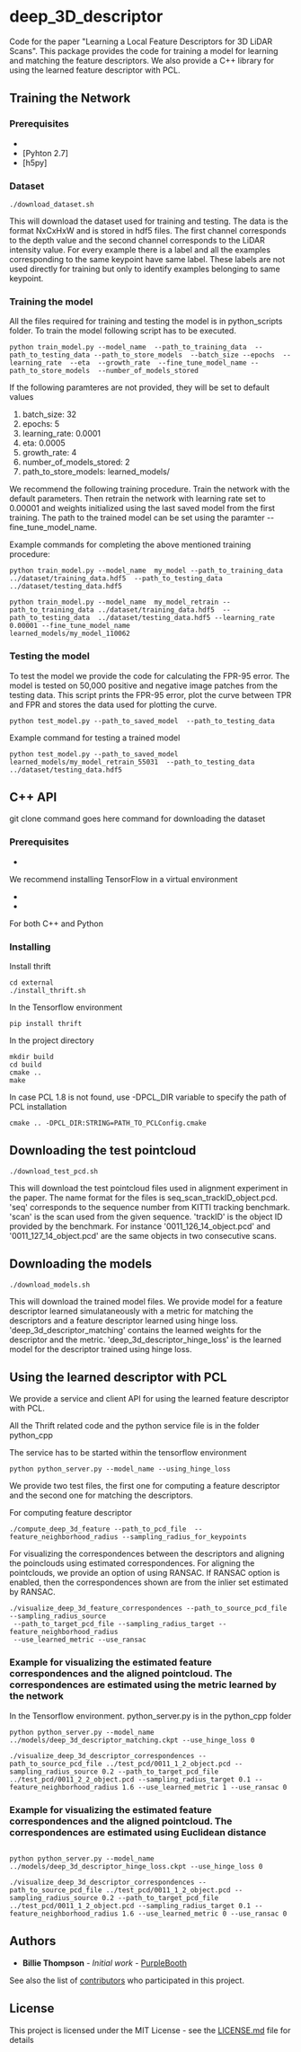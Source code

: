 # deep_3D_descriptor

Code for the paper "Learning a Local Feature Descriptors for 3D LiDAR Scans".
This package provides the code for training a model for learning and matching
the feature descriptors. We also provide a C++ library for using the learned feature descriptor with PCL. 


## Training the Network 
### Prerequisites

* [Tensorflow]:(https://www.tensorflow.org/install/install_linux)
* [Pyhton 2.7]
* [h5py]

### Dataset
```
./download_dataset.sh

```
This will download the dataset used for training and testing. The data is the format
NxCxHxW and is stored in hdf5 files. The first channel corresponds to the depth value and the second
channel corresponds to the LiDAR intensity value. For every example there is a label and all the examples corresponding
to the same keypoint have same label. These labels are not used directly for training but only to identify examples
belonging to same keypoint. 

### Training the model
All the files required for training and testing the model is in python_scripts folder. To train the model following
script has to be executed. 

```
python train_model.py --model_name  --path_to_training_data  --path_to_testing_data --path_to_store_models  --batch_size --epochs  --learning_rate  --eta  --growth_rate  --fine_tune_model_name --path_to_store_models  --number_of_models_stored

```
If the following paramteres are not provided, they will be set to default values
1. batch_size: 32
2. epochs: 5
3. learning_rate: 0.0001
4. eta: 0.0005
5. growth_rate: 4
6. number_of_models_stored: 2
7. path_to_store_models: learned_models/


We recommend the following training procedure. Train the network with the default parameters.
Then retrain the network with learning rate set to 0.00001 and weights initialized using the 
last saved model from the first training. The path to the trained model can be set using the paramter 
--fine_tune_model_name. 

Example commands for completing the above mentioned training procedure:

```
python train_model.py --model_name  my_model --path_to_training_data ../dataset/training_data.hdf5  --path_to_testing_data  ../dataset/testing_data.hdf5

python train_model.py --model_name  my_model_retrain --path_to_training_data ../dataset/training_data.hdf5  --path_to_testing_data  ../dataset/testing_data.hdf5 --learning_rate 0.00001 --fine_tune_model_name
learned_models/my_model_110062

```


### Testing the model
To test the model we provide the code for calculating the FPR-95 error. The model is tested
on 50,000 positive and negative image patches from the testing data. This script prints the FPR-95 error, plot the curve
between TPR and FPR and stores the data used for plotting the curve.

```
python test_model.py --path_to_saved_model  --path_to_testing_data 

```

Example command for testing a trained model
```
python test_model.py --path_to_saved_model learned_models/my_model_retrain_55031  --path_to_testing_data ../dataset/testing_data.hdf5

```



## C++ API

git clone command goes here
command for downloading the dataset


### Prerequisites

* [Tensorflow]:(https://www.tensorflow.org/install/install_linux) 

We recommend installing TensorFlow in a virtual environment

* [PCL 1.8]:(https://github.com/PointCloudLibrary/pcl)

* [OpenCV]: (https://github.com/opencv/opencv)

For both C++ and Python

### Installing

Install thrift

```
cd external
./install_thrift.sh

```

In the Tensorflow environment
```
pip install thrift

```


In the project directory

```
mkdir build
cd build
cmake .. 
make

```
In case PCL 1.8 is not found, use -DPCL_DIR variable to specify the path of PCL installation
```
cmake .. -DPCL_DIR:STRING=PATH_TO_PCLConfig.cmake
```

## Downloading the test pointcloud

```
./download_test_pcd.sh
```
This will download the test pointcloud files used in alignment experiment in the paper.
The name format for the files is seq_scan_trackID_object.pcd. 
 'seq' corresponds to the sequence number from KITTI tracking benchmark. 'scan' is the scan used from the given
sequence. 'trackID' is the object ID provided by the benchmark. For instance '0011_126_14_object.pcd' and 
'0011_127_14_object.pcd' are the same objects in two consecutive scans.
## Downloading the models

```
./download_models.sh
```
This will download the trained model files. We provide model for a feature descriptor learned simulataneously with
a metric for matching the descriptors and a feature descriptor learned using hinge loss.
'deep_3d_descriptor_matching' contains the learned weights for the descriptor and the metric. 'deep_3d_descriptor_hinge_loss'
 is the learned model for the descriptor trained using hinge loss.



## Using the learned descriptor with PCL

We provide a service and client API for using the learned feature descriptor with PCL.

All the Thrift related code and the python service file is in the folder python_cpp

The service has to be started within the tensorflow environment
```
python python_server.py --model_name --using_hinge_loss

```
We provide two test files, the first one for computing a feature descriptor and 
the second one for matching the descriptors.

For computing feature descriptor 
```
./compute_deep_3d_feature --path_to_pcd_file  --feature_neighborhood_radius --sampling_radius_for_keypoints

```

For visualizing the correspondences between the descriptors and aligning the poinclouds using estimated correspondences.
For aligning the pointclouds, we provide an option of using RANSAC. If RANSAC option is enabled, then the correspondences shown
are from the inlier set estimated by RANSAC. 
```
./visualize_deep_3d_feature_correspondences --path_to_source_pcd_file --sampling_radius_source 
 --path_to_target_pcd_file --sampling_radius_target --feature_neighborhood_radius 
 --use_learned_metric --use_ransac

```

### Example for visualizing the estimated feature correspondences and the aligned pointcloud. The correspondences are estimated using the metric learned by the network


In the Tensorflow environment. python_server.py is in the python_cpp folder

```
python python_server.py --model_name ../models/deep_3d_descriptor_matching.ckpt --use_hinge_loss 0

```

```
./visualize_deep_3d_descriptor_correspondences --path_to_source_pcd_file ../test_pcd/0011_1_2_object.pcd --sampling_radius_source 0.2 --path_to_target_pcd_file ../test_pcd/0011_2_2_object.pcd --sampling_radius_target 0.1 --feature_neighborhood_radius 1.6 --use_learned_metric 1 --use_ransac 0

```

### Example for visualizing the estimated feature correspondences and the aligned pointcloud. The correspondences are estimated using Euclidean distance
 
```

python python_server.py --model_name ../models/deep_3d_descriptor_hinge_loss.ckpt --use_hinge_loss 0

```

```
./visualize_deep_3d_descriptor_correspondences --path_to_source_pcd_file ../test_pcd/0011_1_2_object.pcd --sampling_radius_source 0.2 --path_to_target_pcd_file ../test_pcd/0011_1_2_object.pcd --sampling_radius_target 0.1 --feature_neighborhood_radius 1.6 --use_learned_metric 0 --use_ransac 0

```


## Authors

* **Billie Thompson** - *Initial work* - [PurpleBooth](https://github.com/PurpleBooth)

See also the list of [contributors](https://github.com/your/project/contributors) who participated in this project.

## License

This project is licensed under the MIT License - see the [LICENSE.md](LICENSE.md) file for details




